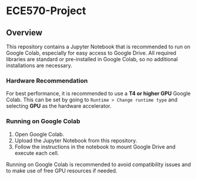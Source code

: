 # ECE570-Project

## Overview

This repository contains a Jupyter Notebook that is recommended to run on Google Colab, especially for easy access to Google Drive. All required libraries are standard or pre-installed in Google Colab, so no additional installations are necessary.

### Hardware Recommendation

For best performance, it is recommended to use a **T4 or higher GPU** Google Colab. This can be set by going to `Runtime > Change runtime type` and selecting **GPU** as the hardware accelerator.

### Running on Google Colab

1. Open Google Colab.
2. Upload the Jupyter Notebook from this repository.
3. Follow the instructions in the notebook to mount Google Drive and execute each cell.

Running on Google Colab is recommended to avoid compatibility issues and to make use of free GPU resources if needed.
